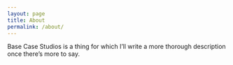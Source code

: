 ```yaml
---
layout: page
title: About
permalink: /about/
---
```


Base Case Studios is a thing for which I’ll write a more thorough description once there’s more to say.
